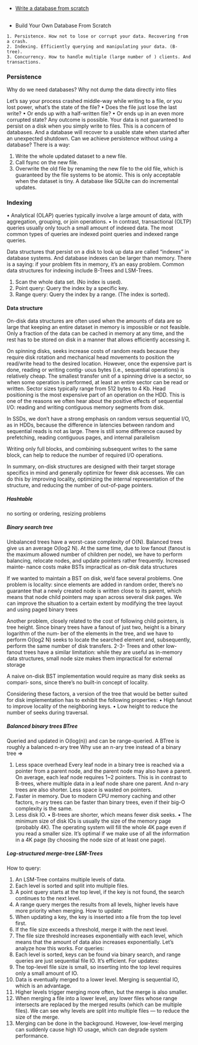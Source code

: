 #

* [Write a database from scratch](https://www.youtube.com/playlist?list=PLWRwj01AnyEtjaw-ZnnAQWnVYPZF5WayV)

##

* Build Your Own Database From Scratch

```
1. Persistence. How not to lose or corrupt your data. Recovering from a crash.
2. Indexing. Efficiently querying and manipulating your data. (B-tree).
3. Concurrency. How to handle multiple (large number of ) clients. And transactions.
```

### Persistence
Why do we need databases? Why not dump the data directly into files

Let’s say your process crashed middle-way while writing to a file, or you lost power, what’s
the state of the file?
• Does the file just lose the last write?
• Or ends up with a half-written file?
• Or ends up in an even more corrupted state?
Any outcome is possible. Your data is not guaranteed to persist on a disk when you simply
write to files. This is a concern of databases. And a database will recover to a usable state
when started after an unexpected shutdown.
Can we achieve persistence without using a database? There is a way:
1. Write the whole updated dataset to a new file.
2. Call fsync on the new file.
3. Overwrite the old file by renaming the new file to the old file, which is guaranteed
by the file systems to be atomic.
This is only acceptable when the dataset is tiny. A database like SQLite can do incremental
updates.

### Indexing

• Analytical (OLAP) queries typically involve a large amount of data, with aggregation,
grouping, or join operations.
• In contrast, transactional (OLTP) queries usually only touch a small amount of
indexed data. The most common types of queries are indexed point queries and
indexed range queries.

Data structures that persist on a disk to look
up data are called “indexes” in database systems. And database indexes can be larger than
memory. There is a saying: if your problem fits in memory, it’s an easy problem.
Common data structures for indexing include B-Trees and LSM-Trees.

1. Scan the whole data set. (No index is used).
2. Point query: Query the index by a specific key.
3. Range query: Query the index by a range. (The index is sorted).

#### Data structure

On-disk data structures are often used when the amounts of data are so large that
keeping an entire dataset in memory is impossible or not feasible. Only a fraction of
the data can be cached in memory at any time, and the rest has to be stored on disk in
a manner that allows efficiently accessing it.

On spinning disks, seeks increase costs of random reads because they require disk
rotation and mechanical head movements to position the read/write head to the
desired location. However, once the expensive part is done, reading or writing contig‐
uous bytes (i.e., sequential operations) is relatively cheap.
The smallest transfer unit of a spinning drive is a sector, so when some operation is
performed, at least an entire sector can be read or written. Sector sizes typically range
from 512 bytes to 4 Kb.
Head positioning is the most expensive part of an operation on the HDD. This is one
of the reasons we often hear about the positive effects of sequential I/O: reading and
writing contiguous memory segments from disk.

In SSDs, we don’t have a strong emphasis on random versus sequential I/O, as in
HDDs, because the difference in latencies between random and sequential reads is
not as large. There is still some difference caused by prefetching, reading contiguous
pages, and internal parallelism

Writing only full blocks, and combining subsequent writes to the same block, can
help to reduce the number of required I/O operations.

In summary, on-disk structures are designed with their target storage specifics in
mind and generally optimize for fewer disk accesses. We can do this by improving
locality, optimizing the internal representation of the structure, and reducing the
number of out-of-page pointers.

##### Hashtable 
no sorting or ordering, resizing problems

##### Binary search tree
Unbalanced trees have a worst-case complexity of O(N).
Balanced trees give us an average O(log2 N). At the same time, due to low fanout
(fanout is the maximum allowed number of children per node), we have to perform
balancing, relocate nodes, and update pointers rather frequently. Increased mainte‐
nance costs make BSTs impractical as on-disk data structures

If we wanted to maintain a BST on disk, we’d face several problems. One problem is
locality: since elements are added in random order, there’s no guarantee that a newly
created node is written close to its parent, which means that node child pointers may
span across several disk pages. We can improve the situation to a certain extent by
modifying the tree layout and using paged binary trees 

Another problem, closely related to the cost of following child pointers, is tree height.
Since binary trees have a fanout of just two, height is a binary logarithm of the num‐
ber of the elements in the tree, and we have to perform O(log2 N) seeks to locate the
searched element and, subsequently, perform the same number of disk transfers. 2-3-
Trees and other low-fanout trees have a similar limitation: while they are useful as
in-memory data structures, small node size makes them impractical for external storage

A naive on-disk BST implementation would require as many disk seeks as compari‐
sons, since there’s no built-in concept of locality. 

Considering these factors, a version of the tree that would be better suited for disk
implementation has to exhibit the following properties:
• High fanout to improve locality of the neighboring keys.
• Low height to reduce the number of seeks during traversal.

##### Balanced binary trees BTree 
Queried and updated in O(log(n)) and can be range-queried. A BTree is roughly a balanced n-ary tree
Why use an n-ary tree instead of a binary tree => 
1. Less space overhead
Every leaf node in a binary tree is reached via a pointer from a parent node, and
the parent node may also have a parent. On average, each leaf node requires 1~2
pointers.
This is in contrast to B-trees, where multiple data in a leaf node share one parent.
And n-ary trees are also shorter. Less space is wasted on pointers.
2. Faster in memory.
Due to modern CPU memory caching and other factors, n-ary trees can be faster
than binary trees, even if their big-O complexity is the same.
3. Less disk IO.
• B-trees are shorter, which means fewer disk seeks.
• The minimum size of disk IOs is usually the size of the memory page (probably
4K). The operating system will fill the whole 4K page even if you read a smaller
size. It’s optimal if we make use of all the information in a 4K page (by choosing
the node size of at least one page).

##### Log-structured merge-tree LSM-Trees
How to query:
1. An LSM-Tree contains multiple levels of data.
2. Each level is sorted and split into multiple files.
3. A point query starts at the top level, if the key is not found, the search continues to
the next level.
4. A range query merges the results from all levels, higher levels have more priority
when merging.
How to update:
5. When updating a key, the key is inserted into a file from the top level first.
6. If the file size exceeds a threshold, merge it with the next level.
7. The file size threshold increases exponentially with each level, which means that
the amount of data also increases exponentially.
Let’s analyze how this works. For queries:
1. Each level is sorted, keys can be found via binary search, and range queries are just
sequential file IO. It’s efficient.
For updates:
2. The top-level file size is small, so inserting into the top level requires only a small
amount of IO.
3. Data is eventually merged to a lower level. Merging is sequential IO, which is an
advantage.
4. Higher levels trigger merging more often, but the merge is also smaller.
5. When merging a file into a lower level, any lower files whose range intersects are
replaced by the merged results (which can be multiple files). We can see why levels
are split into multiple files — to reduce the size of the merge.
6. Merging can be done in the background. However, low-level merging can suddenly
cause high IO usage, which can degrade system performance.
